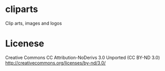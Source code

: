 cliparts
========

Clip arts, images and logos

Licenese
========
Creative Commons
CC Attribution-NoDerivs 3.0 Unported (CC BY-ND 3.0)
http://creativecommons.org/licenses/by-nd/3.0/